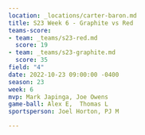 ```yaml
---
location: _locations/carter-baron.md
title: S23 Week 6 - Graphite vs Red
teams-score:
- team: _teams/s23-red.md
  score: 19
- team: _teams/s23-graphite.md
  score: 35
field: "4"
date: 2022-10-23 09:00:00 -0400
season: 23
week: 6
mvp: Mark Japinga, Joe Owens
game-ball: Alex E,  Thomas L
sportsperson: Joel Horton, PJ M

---
```

